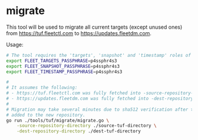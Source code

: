 # migrate

This tool will be used to migrate all current targets (except unused ones) from https://tuf.fleetctl.com to https://updates.fleetdm.com.

Usage:
```sh
# The tool requires the 'targets', 'snapshot' and 'timestamp' roles of the new repository.
export FLEET_TARGETS_PASSPHRASE=p4ssphr4s3
export FLEET_SNAPSHOT_PASSPHRASE=p4ssphr4s3
export FLEET_TIMESTAMP_PASSPHRASE=p4ssphr4s3

#
# It assumes the following:
# - https://tuf.fleetctl.com was fully fetched into -source-repository-directory.
# - https://updates.fleetdm.com was fully fetched into -dest-repository-directory.
#
# Migration may take several minutes due to sha512 verification after targets are
# added to the new repository.
go run ./tools/tuf/migrate/migrate.go \
    -source-repository-directory ./source-tuf-directory \
    -dest-repository-directory ./dest-tuf-directory
```
